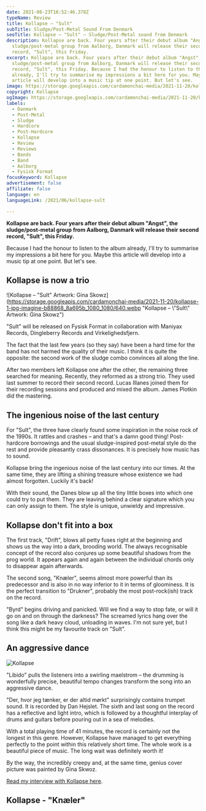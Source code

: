 ```yaml
---
date: 2021-06-23T16:52:46.378Z
typeName: Review
title: Kollapse – "Sult"
subTitle: Sludge/Post-Metal Sound From Denmark
seoTitle: Kollapse – "Sult" – Sludge/Post-Metal sound from Denmark
description: Kollapse are back. Four years after their debut album "Angst", the
  sludge/post-metal group from Aalborg, Danmark will release their second
  record, "Sult", this Friday.
excerpt: Kollapse are back. Four years after their debut album "Angst", the
  sludge/post-metal group from Aalborg, Danmark will release their second
  record, "Sult", this Friday. Because I had the honour to listen to the album
  already, I'll try to summarise my impressions a bit here for you. Maybe this
  article will develop into a music tip at one point. But let's see.
image: https://storage.googleapis.com/cardamonchai-media/2021-11-20/kollapse-jpg-imagine-f8f8f8_7c7c7c_1024_768/640.webp
copyright: Kollapse
ogImage: https://storage.googleapis.com/cardamonchai-media/2021-11-20/kollapse-fb-jpg-imagine-686868_686462_1200_628/640.webp
labels:
  - Danmark
  - Post-Metal
  - Sludge
  - Hardcore
  - Post-Hardcore
  - Kollapse
  - Review
  - Reviews
  - Bands
  - Band
  - Aalborg
  - Fysisk Format
focusKeyword: Kollapse
advertisement: false
affiliate: false
language: en
languageLink: /2021/06/kollapse-sult

---
```


**Kollapse are back. Four years after their debut album "Angst", the sludge/post-metal group from Aalborg, Danmark will release their second record, "Sult", this Friday.**

Because I had the honour to listen to the album already, I'll try to summarise my impressions a bit here for you. Maybe this article will develop into a music tip at one point. But let's see.

## Kollapse is now a trio

![Kollapse – "Sult" Artwork: Gina Skowz](https://storage.googleapis.com/cardamonchai-media/2021-11-20/kollapse-1-jpg-imagine-b88868_8a695b_1080_1080/640.webp "Kollapse – \\"Sult\\" Artwork: Gina Skowz")

"Sult" will be released on Fysisk Format in collaboration with Maniyax Records, Dingleberry Records and Virkelighedsfjern.

The fact that the last few years (so they say) have been a hard time for the band has not harmed the quality of their music. I think it is quite the opposite: the second work of the sludge combo convinces all along the line.

After two members left Kollapse one after the other, the remaining three searched for meaning. Recently, they reformed as a strong trio. They used last summer to record their second record. Lucas Illanes joined them for their recording sessions and produced and mixed the album. James Plotkin did the mastering.

## The ingenious noise of the last century

For "Sult", the three have clearly found some inspiration in the noise rock of the 1990s. It rattles and crashes – and that's a damn good thing! Post-hardcore borrowings and the usual sludge-inspired post-metal style do the rest and provide pleasantly crass dissonances. It is precisely how music has to sound.

Kollapse bring the ingenious noise of the last century into our times. At the same time, they are lifting a shining treasure whose existence we had almost forgotten. Luckily it's back!

With their sound, the Danes blow up all the tiny little boxes into which one could try to put them. They are leaving behind a clear signature which you can only assign to them. The style is unique, unwieldy and impressive.

## Kollapse don't fit into a box

The first track, "Drift", blows all petty fuses right at the beginning and shows us the way into a dark, brooding world. The always recognisable concept of the record also conjures up some beautiful shadows from the prog world. It appears again and again between the individual chords only to disappear again afterwards.

The second song, "Knæler", seems almost more powerful than its predecessor and is also in no way inferior to it in terms of gloominess. It is the perfect transition to "Drukner", probably the most post-rock(ish) track on the record.

"Byrd" begins driving and panicked. Will we find a way to stop fate, or will it go on and on through the darkness? The screamed lyrics hang over the song like a dark heavy cloud, unloading in waves. I'm not sure yet, but I think this might be my favourite track on "Sult".

## An aggressive dance

![Kollapse](https://storage.googleapis.com/cardamonchai-media/2021-11-20/kollapse-2-jpg-imagine-080808_56575b_1024_768/640.webp 'Kollapse')

"Libido" pulls the listeners into a swirling maelstrom – the drumming is wonderfully precise, beautiful tempo changes transform the song into an aggressive dance.

"Der, hvor jeg tænker, er der altid mørkt" surprisingly contains trumpet sound. It is recorded by Dan Hejslet. The sixth and last song on the record has a reflective and light intro, which is followed by a thoughtful interplay of drums and guitars before pouring out in a sea of melodies.

With a total playing time of 41 minutes, the record is certainly not the longest in this genre. However, Kollapse have managed to get everything perfectly to the point within this relatively short time. The whole work is a beautiful piece of music. The long wait was definitely worth it!

By the way, the incredibly creepy and, at the same time, genius cover picture was painted by Gina Skwoz.

[Read my interview with Kollapse here](/2021/07/kollapse-interview-en/).

## Kollapse - "Knæler"

<YouTube id="Zw-ljb1SuoY" />
